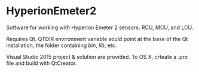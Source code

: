 # HyperionEmeter2
Software for working with Hyperion Emeter 2 sensors: RCU, MCU, and LCU.  

Requires Qt. QTDIR environment variable sould point at the base of the Qt installation, the folder containing _bin_, _lib_, etc.  

Visual Studio 2015 project & solution are provided. To OS X, crteate a .pro file and build with QtCreator. 
